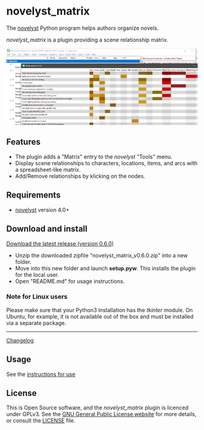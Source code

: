 # novelyst_matrix

The [novelyst](https://peter88213.github.io/novelyst/) Python program helps authors organize novels.  

*novelyst_matrix* is a plugin providing a scene relationship matrix. 

![Screenshot](Screenshots/screen01.png)

## Features

- The plugin adds a "Matrix" entry to the *novelyst* "Tools" menu.
- Display scene relationships to characters, locations, items, and arcs with a spreadsheet-like matrix.
- Add/Remove relationships by klicking on the nodes.

## Requirements

- [novelyst](https://peter88213.github.io/novelyst/) version 4.0+

## Download and install

[Download the latest release (version 0.6.0)](https://github.com/peter88213/novelyst_matrix/raw/main/dist/novelyst_matrix_v0.6.0.zip)

- Unzip the downloaded zipfile "novelyst_matrix_v0.6.0.zip" into a new folder.
- Move into this new folder and launch **setup.pyw**. This installs the plugin for the local user.
- Open "README.md" for usage instructions.

### Note for Linux users

Please make sure that your Python3 installation has the *tkinter* module. On Ubuntu, for example, it is not available out of the box and must be installed via a separate package. 

------------------------------------------------------------------

[Changelog](changelog)

## Usage

See the [instructions for use](usage)

## License

This is Open Source software, and the *novelyst_matrix* plugin is licenced under GPLv3. See the
[GNU General Public License website](https://www.gnu.org/licenses/gpl-3.0.en.html) for more
details, or consult the [LICENSE](https://github.com/peter88213/novelyst_matrix/blob/main/LICENSE) file.
